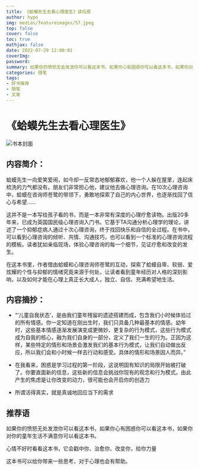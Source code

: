 ```yaml
---
title: 《蛤蟆先生去看心理医生》读后感
author: hypo
img: medias/featureimages/57.jpeg
top: false
cover: false
toc: true
mathjax: false
date: 2022-07-29 12:00:01
coverImg:
password:
summary: 如果你的愤怒无处发泄你可以看这本书，如果你心有困惑你可以看这本书，如果你对你的童年生活不满意你可以看这本书。
categories: 随笔
tags:
- 好书推荐
- 随笔
- 文章
---
```

# 《蛤蟆先生去看心理医生》

![书本封面](https://github.com/hypo-Z/hypo-Z.github.io/medias/bookicon/蛤蟆先生.jpg)

## 内容简介：

蛤蟆先生一向爱笑爱闹，如今却一反常态地郁郁寡欢，他一个人躲在屋里，连起床梳洗的力气都没有。朋友们非常担心他，建议他去做心理咨询。在10次心理咨询中，蛤蟆在咨询师苍鹭的带领下，勇敢地探索了自己的内心世界，也逐渐找回了信心与希望……

这并不是一本写给孩子看的书，而是一本非常有深度的心理疗愈读物。出版20多年来，已成为英国国民级心理咨询入门书。它基于TA沟通分析心理学的理论，讲述了一个抑郁症病人通过十次心理咨询，终于找回快乐和自信的全过程。在书中，可以看到心理咨询的倾听、共情、沟通技巧，也可以看到一个标准的心理咨询流程的模板。读者犹如亲临现场，体验心理咨询的每一个细节，见证疗愈和改变的发生。

在这本书里，作者借由蛤蟆和心理咨询师苍鹭的互动，探索了蛤蟆自卑、软弱、爱炫耀的个性与抑郁的情绪究竟来源于何处，让读者看到童年经历对人格的深刻影响，以及如何才能在心理上真正长大成人，独立、自信、充满希望地生活。

## 内容摘抄：

- “‘儿童自我状态’，是由我们童年残留的遗迹搭建而成，包含我们小时候体验过的所有情感。你一定知道在刚出生时，我们只具备几种最基本的情感。幼年时，这些基本情感逐渐发展演变成更微妙、更复杂的行为模式，这些行为模式成为自我的核心，融为我们自身的一部分，定义了我们一生的行为。正因为这样，某些特定的情形和场景会激发我们的基本行为模式，让我们自动做出反应，所以我们会和小时候一样去行动和感受。具体的情形和场景因人而异。”

- 在我看来，困惑是学习过程的第一阶段，这说明固有知识的局限开始被打破了。你要直面新的信息，这些新的信息会挑战你现有的观念和行为模式。由此产生的焦虑是让你改变的动力，很可能也会开启你的创造力

- 所谓活得真实，就是真诚地回应当下的需求

## 推荐语

如果你的愤怒无处发泄你可以看这本书，如果你心有困惑你可以看这本书，如果你对你的童年生活不满意你可以看这本书。

心情不好时看看这本书，它会戳中你、治愈你、改变你，给你力量

这本书可以给你带来一些思考，对于心理也会有帮助。